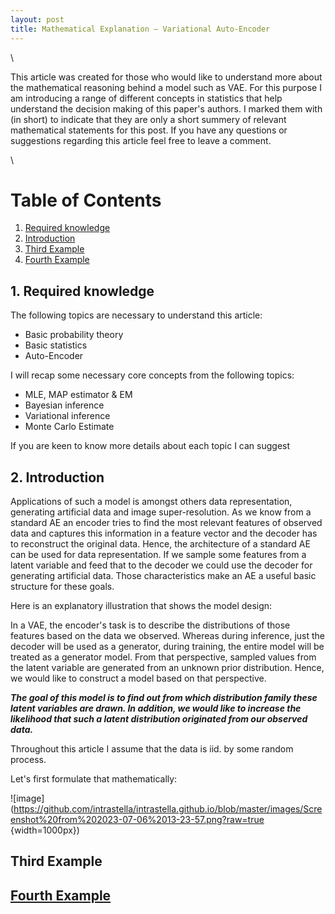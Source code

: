 ```yaml
---
layout: post
title: Mathematical Explanation – Variational Auto-Encoder
---
```


\


This article was created for those who would like to understand more about the mathematical reasoning behind a model such as VAE. For this purpose I am introducing a range of different concepts in statistics
that help understand the decision making of this paper's  authors. I marked them with (in short) to indicate that they are only a short summery of relevant mathematical statements for this post.
If you have any questions or suggestions  regarding this article feel free to leave a comment.

\


# Table of Contents

1. [Required knowledge](#required-knowledge)
2. [Introduction](#introduction)
3. [Third Example](#third-example)
4. [Fourth Example](#fourth-examplehttpwwwfourthexamplecom)




## 1. Required knowledge

The following topics are necessary to understand this article:
- Basic probability theory
- Basic statistics
- Auto-Encoder

I will recap some necessary core concepts from the following topics:
- MLE, MAP estimator & EM
- Bayesian inference
- Variational inference
- Monte Carlo Estimate

If you are keen to know more details about each topic I can suggest




## 2. Introduction

Applications of such a model is amongst others data representation, generating artificial data and image super-resolution.
As we know from a standard AE an encoder tries to find the most relevant features of observed data and captures this information in a feature vector and the decoder has to reconstruct the original data. Hence, 
the architecture of a standard AE can be used for data representation. If we sample some features from a latent variable and feed that to the decoder we could use the decoder  for generating artificial data.
Those characteristics make an AE a useful basic structure for these goals.

Here is an explanatory illustration that shows the model design:

In a VAE, the encoder's task is to describe the distributions of those features based on the data we observed. Whereas during inference, just the decoder will be used as a generator, during training, 
the entire model will be treated as a generator model. From that perspective, sampled values from the latent variable are generated from an unknown prior distribution. Hence, we would like to construct a model based on that perspective.

***The goal of this model is to find out from which distribution family these latent variables are drawn. In addition, we would like to increase the likelihood that such a latent distribution originated from our observed data.***

Throughout this article I assume that the data is iid. by some random process.

Let's first formulate that mathematically:

![image](https://github.com/intrastella/intrastella.github.io/blob/master/images/Screenshot%20from%202023-07-06%2013-23-57.png?raw=true {width=1000px})

## Third Example
## [Fourth Example](http://www.fourthexample.com) 
